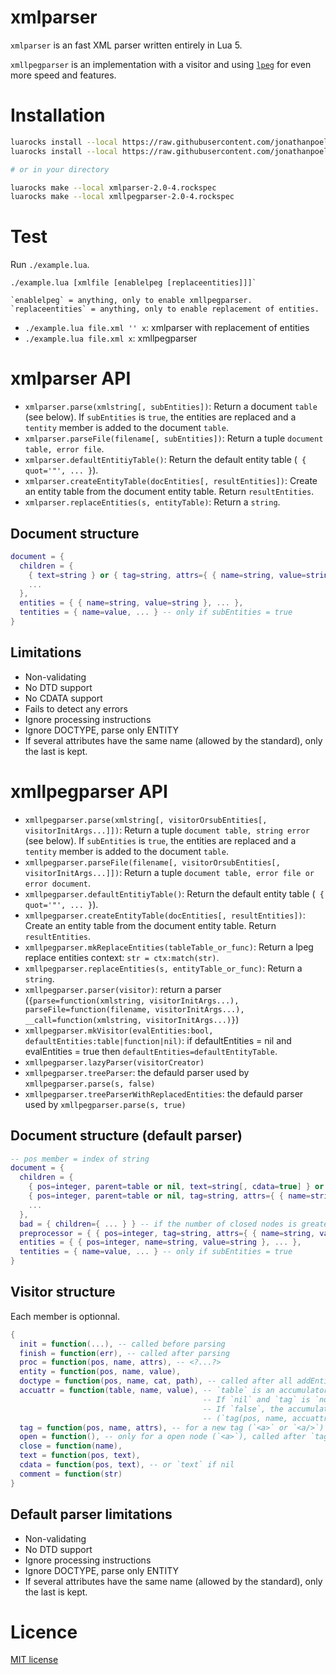 # xmlparser

`xmlparser` is an fast XML parser written entirely in Lua 5.

`xmllpegparser` is an implementation with a visitor and using [`lpeg`](http://www.inf.puc-rio.br/~roberto/lpeg/lpeg.html) for even more speed and features.


# Installation

```bash
luarocks install --local https://raw.githubusercontent.com/jonathanpoelen/lua-xmlparser/master/xmlparser-2.0-4.rockspec
luarocks install --local https://raw.githubusercontent.com/jonathanpoelen/lua-xmlparser/master/xmllpegparser-2.0-4.rockspec

# or in your directory

luarocks make --local xmlparser-2.0-4.rockspec
luarocks make --local xmllpegparser-2.0-4.rockspec
```

# Test

Run `./example.lua`.

```
./example.lua [xmlfile [enablelpeg [replaceentities]]]`

`enablelpeg` = anything, only to enable xmllpegparser.
`replaceentities` = anything, only to enable replacement of entities.
```

- `./example.lua file.xml '' x`: xmlparser with replacement of entities
- `./example.lua file.xml x`: xmllpegparser


# xmlparser API

- `xmlparser.parse(xmlstring[, subEntities])`: Return a document `table` (see below).
If `subEntities` is `true`, the entities are replaced and a `tentity` member is added to the document `table`.
- `xmlparser.parseFile(filename[, subEntities])`: Return a tuple `document table, error file`.
- `xmlparser.defaultEntitiyTable()`: Return the default entity table (` { quot='"', ... }`).
- `xmlparser.createEntityTable(docEntities[, resultEntities])`: Create an entity table from the document entity table. Return `resultEntities`.
- `xmlparser.replaceEntities(s, entityTable)`: Return a `string`.

## Document structure

```lua
document = {
  children = {
    { text=string } or { tag=string, attrs={ { name=string, value=string }, ... }, children={ ... } },
    ...
  },
  entities = { { name=string, value=string }, ... },
  tentities = { name=value, ... } -- only if subEntities = true
}
```


## Limitations

- Non-validating
- No DTD support
- No CDATA support
- Fails to detect any errors
- Ignore processing instructions
- Ignore DOCTYPE, parse only ENTITY
- If several attributes have the same name (allowed by the standard), only the last is kept.


# xmllpegparser API

- `xmllpegparser.parse(xmlstring[, visitorOrsubEntities[, visitorInitArgs...]])`: Return a tuple `document table, string error` (see below).
If `subEntities` is `true`, the entities are replaced and a `tentity` member is added to the document `table`.
- `xmllpegparser.parseFile(filename[, visitorOrsubEntities[, visitorInitArgs...]])`: Return a tuple `document table, error file or error document`.
- `xmllpegparser.defaultEntitiyTable()`: Return the default entity table (` { quot='"', ... }`).
- `xmllpegparser.createEntityTable(docEntities[, resultEntities])`: Create an entity table from the document entity table. Return `resultEntities`.
- `xmllpegparser.mkReplaceEntities(tableTable_or_func)`: Return a lpeg replace entities context: `str = ctx:match(str)`.
- `xmllpegparser.replaceEntities(s, entityTable_or_func)`: Return a `string`.
- `xmllpegparser.parser(visitor)`: return a parser (`{parse=function(xmlstring, visitorInitArgs...), parseFile=function(filename, visitorInitArgs...), __call=function(xmlstring, visitorInitArgs...)}`)
- `xmllpegparser.mkVisitor(evalEntities:bool, defaultEntities:table|function|nil)`: if defaultEntities = nil and evalEntities = true then `defaultEntities=defaultEntityTable`.
- `xmllpegparser.lazyParser(visitorCreator)`
- `xmllpegparser.treeParser`: the defauld parser used by `xmllpegparser.parse(s, false)`
- `xmllpegparser.treeParserWithReplacedEntities`: the defauld parser used by `xmllpegparser.parse(s, true)`

## Document structure (default parser)

```lua
-- pos member = index of string
document = {
  children = {
    { pos=integer, parent=table or nil, text=string[, cdata=true] } or
    { pos=integer, parent=table or nil, tag=string, attrs={ { name=string, value=string }, ... }, children={ ... } },
    ...
  },
  bad = { children={ ... } } -- if the number of closed nodes is greater than the open nodes. parent always refers to bad
  preprocessor = { { pos=integer, tag=string, attrs={ { name=string, value=string }, ... } },
  entities = { { pos=integer, name=string, value=string }, ... },
  tentities = { name=value, ... } -- only if subEntities = true
}
```

## Visitor structure

Each member is optionnal.

```lua
{
  init = function(...), -- called before parsing
  finish = function(err), -- called after parsing
  proc = function(pos, name, attrs), -- <?...?>
  entity = function(pos, name, value),
  doctype = function(pos, name, cat, path), -- called after all addEntity
  accuattr = function(table, name, value), -- `table` is an accumulator that will be transmitted to tag.attrs.
                                           -- If `nil` and `tag` is `not nil`, a default accumalator is used.
                                           -- If `false`, the accumulator is disabled.
                                           -- (`tag(pos, name, accuattr(accuattr({}, attr1, value1), attr2, value2)`)
  tag = function(pos, name, attrs), -- for a new tag (`<a>` or `<a/>`)
  open = function(), -- only for a open node (`<a>`), called after `tag`.
  close = function(name),
  text = function(pos, text),
  cdata = function(pos, text), -- or `text` if nil 
  comment = function(str)
}
```

## Default parser limitations

- Non-validating
- No DTD support
- Ignore processing instructions
- Ignore DOCTYPE, parse only ENTITY
- If several attributes have the same name (allowed by the standard), only the last is kept.


# Licence

[MIT license](LICENSE)


<!-- https://github.com/jonathanpoelen/lua-xmlparser -->
